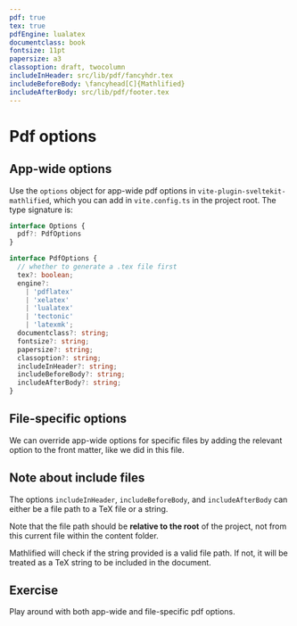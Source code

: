 ```yaml
---
pdf: true
tex: true
pdfEngine: lualatex
documentclass: book
fontsize: 11pt
papersize: a3
classoption: draft, twocolumn
includeInHeader: src/lib/pdf/fancyhdr.tex
includeBeforeBody: \fancyhead[C]{Mathlified}
includeAfterBody: src/lib/pdf/footer.tex
---
```


# Pdf options

## App-wide options

Use the `options` object for app-wide pdf options in
`vite-plugin-sveltekit-mathlified`, which you can add in
`vite.config.ts` in the project root. The type signature is:

```ts
interface Options {
  pdf?: PdfOptions
}

interface PdfOptions {
  // whether to generate a .tex file first
  tex?: boolean;
  engine?:
    | 'pdflatex'
    | 'xelatex'
    | 'lualatex'
    | 'tectonic'
    | 'latexmk';
  documentclass?: string;
  fontsize?: string;
  papersize?: string;
  classoption?: string;
  includeInHeader?: string;
  includeBeforeBody?: string;
  includeAfterBody?: string;
}
```

## File-specific options

We can override app-wide options for specific files by adding the relevant option to the front matter, like we did in this file.

## Note about include files

The options `includeInHeader`, `includeBeforeBody`, and `includeAfterBody` can either be a file path to a TeX file or a string.

Note that the file path should be **relative to the root** of  the project, not from this current file within the content folder.

Mathlified will check if the string provided is a valid file path. If not, it will be treated as a TeX string to be included in the document.

## Exercise

Play around with both app-wide and file-specific pdf options.

